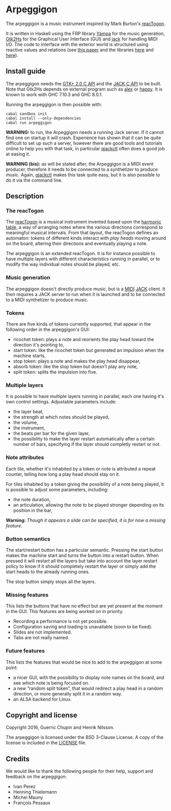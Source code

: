 Arpeggigon
===

The arpeggigon is a music instrument inspired by Mark
Burton's [reacTogon][].

It is written in Haskell using the FRP
library [Yampa](http://hackage.haskell.org/package/Yampa-0.10.4) for
the music
generation, [Gtk2Hs](https://hackage.haskell.org/package/gtk-0.14.5)
for the Graphical User Interface (GUI)
and [jack](http://hackage.haskell.org/package/jack-0.7.1) for handling
MIDI I/O. The code to interface with the exterior world is structured
using reactive values and relations
(see
[this paper](http://www.cs.nott.ac.uk/~psxip1/papers/2015-HaskellSymposium-Perez-Nilsson-BridingGUIGapReactiveValues.pdf) and
the
libraries
[here](https://hackage.haskell.org/package/keera-hails-reactivevalues-0.2.2.0) and
[here](https://hackage.haskell.org/package/keera-hails-reactive-gtk-0.3)).

Install guide
---

The arpeggigon needs the [GTK+ 2.0 C API](http://www.gtk.org/) and
the [JACK C API](http://jackaudio.org/) to be built. Note that Gtk2Hs
depends on external program such
as [alex](http://hackage.haskell.org/package/alex)
or [happy](http://hackage.haskell.org/package/happy). It is known to
work with GHC 7.10.3 and GHC 8.0.1.

Running the arpeggigon is then possible with:

	cabal sandbox init
	cabal install --only-dependencies
    cabal run arpeggigon

**WARNING:** to run, the Arpeggigon needs a running Jack server. If it cannot 
find one on startup it will crash. Experience has shown that it can be quite 
difficult to set up such a server, however there are good tools and tutorials
online to help you with that task, in particular 
[qjackctl](https://qjackctl.sourceforge.io/) often does a good job at easing
it.

**WARNING (bis):** as will be stated after, the Arpeggigon is a MIDI event 
producer, therefore it needs to be connected to a synthetizer to produce music.
Again, [qjackctl](https://qjackctl.sourceforge.io/) makes this task quite easy,
but it is also possible to do it via the command line.

Description
---

### The reacTogon

The [reacTogon][] is a musical instrument invented based upon
the
[harmonic table](https://en.wikipedia.org/wiki/Harmonic_table_note_layout),
a way of arranging notes where the various directions correspond to
meaningful musical intervals. From that layout, the reacTogon defines
an automaton: tokens of different kinds interact with *play heads*
moving around on the board, altering their directions and eventually
playing a note.

The arpeggigon is an extended reacTogon. It is for instance possible
to have multiple layers with different characteristics running in
parallel, or to modify the way individual notes should be played, etc.

### Music generation

The arpeggigon doesn't directly produce music, but is
a
[MIDI](https://en.wikipedia.org/wiki/MIDI) [JACK](http://jackaudio.org/) client. It
then requires a JACK server to run when it is launched and to be
connected to a MIDI synthetizer to produce music.

### Tokens

There are five kinds of tokens currently supported, that appear in the
following order in the arpeggigon's GUI:
* ricochet token: plays a note and reorients the play head toward the
  direction it's pointing to,
* start token: like the ricochet token but generated an impulsion when
  the machine starts,
* stop token: plays a note and makes the play head disappear,
* absorb token: like the stop token but doesn't play any note,
* split token: splits the impulsion into five.

### Multiple layers

It is possible to have multiple layers running in parallel, each one
having it's own control settings. Adjustable parameters include:
* the layer beat,
* the strength at which notes should be played,
* the volume,
* the instrument,
* the beats per bar for the given layer,
* the possibility to make the layer restart automatically after a
  certain number of bars, specifying if the layer should completly
  restart or not.

### Note attributes

Each tile, whether it's inhabited by a token or note is attributed a
repeat counter, telling how long a play head should stay on it.

For tiles inhabited by a token giving the possibility of a note being
played, it is possible to adjust some parameters, including:
* the note duration,
* an articulation, allowing the note to be played stronger depending
  on its position in the bar,

**Warning:** *Though it appears a slide can be specified, it is for
now a missing feature.*

### Button semantics

The start/restart button has a particular semantic. Pressing the start
button makes the machine start and turns the button into a restart
button. When pressed it will restart all the layers but take into
account the layer restart policy to know if it should completely
restart the layer or simply add the start heads to the already running
ones.

The stop button simply stops all the layers.

### Missing features

This lists the buttons that have no effect but are yet present at the
moment in the GUI. This features are being worked on in priority.
* Recording a performance is not yet possible.
* Configuration saving and loading is unavailable (soon to be fixed).
* Slides are not implemented.
* Tabs are not really named.

### Future features

This lists the features that would be nice to add to the arpeggigon at
some point:
* a nicer GUI, with the possibility to display note names on the
  board, and see which note is being focused on.
* a new “random split token”, that would redirect a play head in a
  random direction, or more generally split it in a random way.
* an ALSA backend for Linux.

[reacTogon]:https://www.youtube.com/watch?v=AklKy2NDpqs

Copyright and license
---

Copyright 2016, Guerric Chupin and Henrik Nilsson.

The arpeggigon is licensed under the BSD 3-Clause License. A copy of
the license is included in the [LICENSE](LICENSE) file.

Credits
---

We would like to thank the following people for their help, support
and feedback on the arpeggigon:
* Ivan Perez
* Henning Thielemann
* Michel Mauny
* François Pessaux
